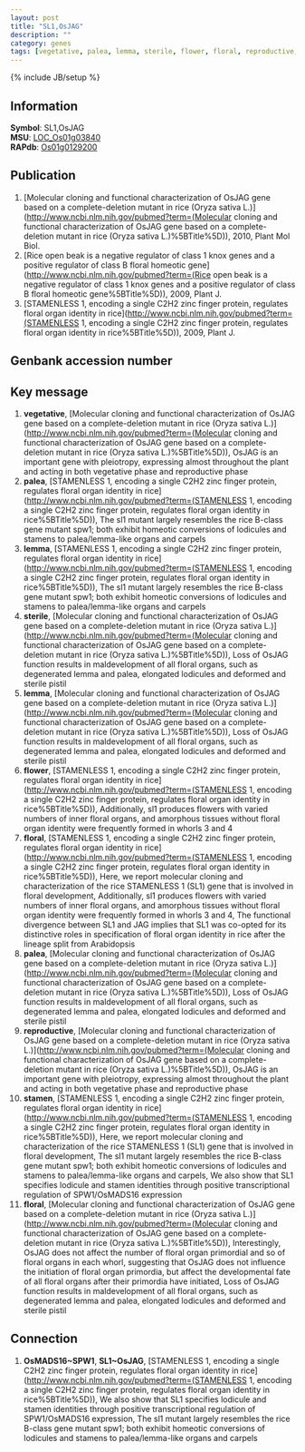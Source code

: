 ```yaml
---
layout: post
title: "SL1,OsJAG"
description: ""
category: genes
tags: [vegetative, palea, lemma, sterile, flower, floral, reproductive, stamen]
---
```

{% include JB/setup %}

## Information
__Symbol__: SL1,OsJAG  
__MSU__: [LOC_Os01g03840](http://rice.plantbiology.msu.edu/cgi-bin/ORF_infopage.cgi?orf=LOC_Os01g03840)  
__RAPdb__: [Os01g0129200](http://rapdb.dna.affrc.go.jp/viewer/gbrowse_details/irgsp1?name=Os01g0129200)  

## Publication
1. [Molecular cloning and functional characterization of OsJAG gene based on a complete-deletion mutant in rice (Oryza sativa L.)](http://www.ncbi.nlm.nih.gov/pubmed?term=(Molecular cloning and functional characterization of OsJAG gene based on a complete-deletion mutant in rice (Oryza sativa L.)%5BTitle%5D)), 2010, Plant Mol Biol.
2. [Rice open beak is a negative regulator of class 1 knox genes and a positive regulator of class B floral homeotic gene](http://www.ncbi.nlm.nih.gov/pubmed?term=(Rice open beak is a negative regulator of class 1 knox genes and a positive regulator of class B floral homeotic gene%5BTitle%5D)), 2009, Plant J.
3. [STAMENLESS 1, encoding a single C2H2 zinc finger protein, regulates floral organ identity in rice](http://www.ncbi.nlm.nih.gov/pubmed?term=(STAMENLESS 1, encoding a single C2H2 zinc finger protein, regulates floral organ identity in rice%5BTitle%5D)), 2009, Plant J.

## Genbank accession number

## Key message
1. __vegetative__, [Molecular cloning and functional characterization of OsJAG gene based on a complete-deletion mutant in rice (Oryza sativa L.)](http://www.ncbi.nlm.nih.gov/pubmed?term=(Molecular cloning and functional characterization of OsJAG gene based on a complete-deletion mutant in rice (Oryza sativa L.)%5BTitle%5D)),  OsJAG is an important gene with pleiotropy, expressing almost throughout the plant and acting in both vegetative phase and reproductive phase
2. __palea__, [STAMENLESS 1, encoding a single C2H2 zinc finger protein, regulates floral organ identity in rice](http://www.ncbi.nlm.nih.gov/pubmed?term=(STAMENLESS 1, encoding a single C2H2 zinc finger protein, regulates floral organ identity in rice%5BTitle%5D)),  The sl1 mutant largely resembles the rice B-class gene mutant spw1; both exhibit homeotic conversions of lodicules and stamens to palea/lemma-like organs and carpels
3. __lemma__, [STAMENLESS 1, encoding a single C2H2 zinc finger protein, regulates floral organ identity in rice](http://www.ncbi.nlm.nih.gov/pubmed?term=(STAMENLESS 1, encoding a single C2H2 zinc finger protein, regulates floral organ identity in rice%5BTitle%5D)),  The sl1 mutant largely resembles the rice B-class gene mutant spw1; both exhibit homeotic conversions of lodicules and stamens to palea/lemma-like organs and carpels
4. __sterile__, [Molecular cloning and functional characterization of OsJAG gene based on a complete-deletion mutant in rice (Oryza sativa L.)](http://www.ncbi.nlm.nih.gov/pubmed?term=(Molecular cloning and functional characterization of OsJAG gene based on a complete-deletion mutant in rice (Oryza sativa L.)%5BTitle%5D)),  Loss of OsJAG function results in maldevelopment of all floral organs, such as degenerated lemma and palea, elongated lodicules and deformed and sterile pistil
5. __lemma__, [Molecular cloning and functional characterization of OsJAG gene based on a complete-deletion mutant in rice (Oryza sativa L.)](http://www.ncbi.nlm.nih.gov/pubmed?term=(Molecular cloning and functional characterization of OsJAG gene based on a complete-deletion mutant in rice (Oryza sativa L.)%5BTitle%5D)),  Loss of OsJAG function results in maldevelopment of all floral organs, such as degenerated lemma and palea, elongated lodicules and deformed and sterile pistil
6. __flower__, [STAMENLESS 1, encoding a single C2H2 zinc finger protein, regulates floral organ identity in rice](http://www.ncbi.nlm.nih.gov/pubmed?term=(STAMENLESS 1, encoding a single C2H2 zinc finger protein, regulates floral organ identity in rice%5BTitle%5D)),  Additionally, sl1 produces flowers with varied numbers of inner floral organs, and amorphous tissues without floral organ identity were frequently formed in whorls 3 and 4
7. __floral__, [STAMENLESS 1, encoding a single C2H2 zinc finger protein, regulates floral organ identity in rice](http://www.ncbi.nlm.nih.gov/pubmed?term=(STAMENLESS 1, encoding a single C2H2 zinc finger protein, regulates floral organ identity in rice%5BTitle%5D)),  Here, we report molecular cloning and characterization of the rice STAMENLESS 1 (SL1) gene that is involved in floral development, Additionally, sl1 produces flowers with varied numbers of inner floral organs, and amorphous tissues without floral organ identity were frequently formed in whorls 3 and 4, The functional divergence between SL1 and JAG implies that SL1 was co-opted for its distinctive roles in specification of floral organ identity in rice after the lineage split from Arabidopsis
8. __palea__, [Molecular cloning and functional characterization of OsJAG gene based on a complete-deletion mutant in rice (Oryza sativa L.)](http://www.ncbi.nlm.nih.gov/pubmed?term=(Molecular cloning and functional characterization of OsJAG gene based on a complete-deletion mutant in rice (Oryza sativa L.)%5BTitle%5D)),  Loss of OsJAG function results in maldevelopment of all floral organs, such as degenerated lemma and palea, elongated lodicules and deformed and sterile pistil
9. __reproductive__, [Molecular cloning and functional characterization of OsJAG gene based on a complete-deletion mutant in rice (Oryza sativa L.)](http://www.ncbi.nlm.nih.gov/pubmed?term=(Molecular cloning and functional characterization of OsJAG gene based on a complete-deletion mutant in rice (Oryza sativa L.)%5BTitle%5D)),  OsJAG is an important gene with pleiotropy, expressing almost throughout the plant and acting in both vegetative phase and reproductive phase
10. __stamen__, [STAMENLESS 1, encoding a single C2H2 zinc finger protein, regulates floral organ identity in rice](http://www.ncbi.nlm.nih.gov/pubmed?term=(STAMENLESS 1, encoding a single C2H2 zinc finger protein, regulates floral organ identity in rice%5BTitle%5D)),  Here, we report molecular cloning and characterization of the rice STAMENLESS 1 (SL1) gene that is involved in floral development, The sl1 mutant largely resembles the rice B-class gene mutant spw1; both exhibit homeotic conversions of lodicules and stamens to palea/lemma-like organs and carpels, We also show that SL1 specifies lodicule and stamen identities through positive transcriptional regulation of SPW1/OsMADS16 expression
11. __floral__, [Molecular cloning and functional characterization of OsJAG gene based on a complete-deletion mutant in rice (Oryza sativa L.)](http://www.ncbi.nlm.nih.gov/pubmed?term=(Molecular cloning and functional characterization of OsJAG gene based on a complete-deletion mutant in rice (Oryza sativa L.)%5BTitle%5D)),  Interestingly, OsJAG does not affect the number of floral organ primordial and so of floral organs in each whorl, suggesting that OsJAG does not influence the initiation of floral organ primordia, but affect the developmental fate of all floral organs after their primordia have initiated, Loss of OsJAG function results in maldevelopment of all floral organs, such as degenerated lemma and palea, elongated lodicules and deformed and sterile pistil

## Connection
1. __OsMADS16~SPW1__, __SL1~OsJAG__, [STAMENLESS 1, encoding a single C2H2 zinc finger protein, regulates floral organ identity in rice](http://www.ncbi.nlm.nih.gov/pubmed?term=(STAMENLESS 1, encoding a single C2H2 zinc finger protein, regulates floral organ identity in rice%5BTitle%5D)),  We also show that SL1 specifies lodicule and stamen identities through positive transcriptional regulation of SPW1/OsMADS16 expression, The sl1 mutant largely resembles the rice B-class gene mutant spw1; both exhibit homeotic conversions of lodicules and stamens to palea/lemma-like organs and carpels


